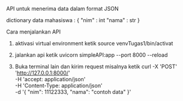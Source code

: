 API untuk menerima data dalam format JSON

dictionary data mahasiswa :
 {
    "nim" : int
    "nama" : str
 }

Cara menjalankan API
1. aktivasi virtual environment
ketik source venvTugas1/bin/activat

2. jalankan api
ketik uvicorn simpleAPI:app --port 8000 --reload

3. Buka terminal lain dan kirim request misalnya ketik
curl -X 'POST' \
  'http://127.0.0.1:8000/' \
  -H 'accept: application/json' \
  -H 'Content-Type: application/json' \
  -d '{
  "nim": 11122333,
  "nama": "contoh data"
}'
